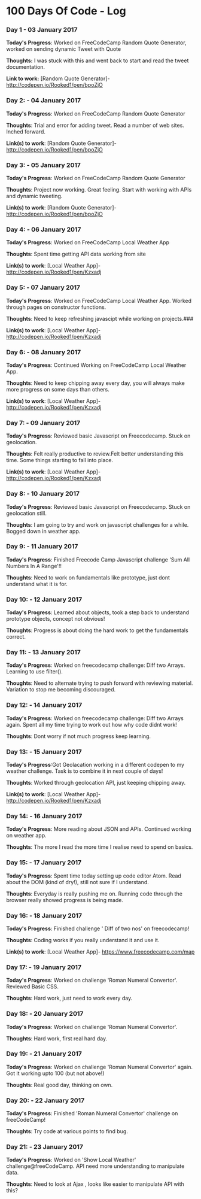 # 100 Days Of Code - Log

### Day 1 - 03 January 2017

**Today's Progress**: Worked on FreeCodeCamp Random Quote Generator, worked on sending dynamic Tweet with Quote

**Thoughts:** I was stuck with this and went back to start and read the tweet documentation.

**Link to work:** [Random Quote Generator]-http://codepen.io/Rooked1/pen/bpoZjO

### Day 2: - 04 January 2017

**Today's Progress**: Worked on FreeCodeCamp Random Quote Generator

**Thoughts**: Trial and error for adding tweet. Read a number of web sites. Inched forward.

**Link(s) to work**: [Random Quote Generator]-http://codepen.io/Rooked1/pen/bpoZjO

### Day 3: - 05 January 2017

**Today's Progress**: Worked on FreeCodeCamp Random Quote Generator

**Thoughts**: Project now working. Great feeling. Start with working with APIs and dynamic tweeting.

**Link(s) to work**: [Random Quote Generator]-http://codepen.io/Rooked1/pen/bpoZjO

### Day 4: - 06 January 2017

**Today's Progress**: Worked on FreeCodeCamp Local Weather App

**Thoughts**: Spent time getting API data working from site

**Link(s) to work**: [Local Weather App]-http://codepen.io/Rooked1/pen/Kzxadj

### Day 5: - 07 January 2017

**Today's Progress**: Worked on FreeCodeCamp Local Weather App. Worked through pages on constructor functions.

**Thoughts**: Need to keep refreshing javascipt while working on projects.###

**Link(s) to work**: [Local Weather App]-http://codepen.io/Rooked1/pen/Kzxadj

### Day 6: - 08 January 2017

**Today's Progress**: Continued Working on FreeCodeCamp Local Weather App.

**Thoughts**: Need to keep chipping away every day, you will always make more progress on some days than others.

**Link(s) to work**: [Local Weather App]-http://codepen.io/Rooked1/pen/Kzxadj

### Day 7: - 09 January 2017

**Today's Progress**: Reviewed basic Javascript on Freecodecamp. Stuck on geolocation.

**Thoughts**: Felt really productive to review.Felt better understanding this time. Some things starting to fall into place.

**Link(s) to work**: [Local Weather App]-http://codepen.io/Rooked1/pen/Kzxadj

### Day 8: - 10 January 2017

**Today's Progress**: Reviewed basic Javascript on Freecodecamp. Stuck on geolocation still.

**Thoughts**: I am going to try and work on javascript challenges for a while. Bogged down in weather app.

### Day 9: - 11 January 2017

**Today's Progress**: Finished Freecode Camp Javascript challenge 'Sum All Numbers In A Range'!!

**Thoughts**: Need to work on fundamentals like prototype, just dont understand what it is for.

### Day 10: - 12 January 2017

**Today's Progress**: Learned about objects, took a step back to understand prototype objects, concept not obvious!

**Thoughts**: Progress is about doing the hard work to get the fundamentals correct.

### Day 11: - 13 January 2017

**Today's Progress**: Worked on freecodecamp challenge: Diff two Arrays. Learning to use filter().

**Thoughts**: Need to alternate trying to push forward with reviewing material. Variation to stop me becoming discouraged.

### Day 12: - 14 January 2017

**Today's Progress**: Worked on freecodecamp challenge: Diff two Arrays again. Spent all my time trying to work out how why code didnt work!

**Thoughts**: Dont worry if not much progress keep learning.

### Day 13: - 15 January 2017

**Today's Progress**:Got Geolacation working in a different codepen to my weather challenge. Task is to combine it in next couple of days!

**Thoughts**: Worked through geolocation API, just keeping chipping away.

**Link(s) to work**: [Local Weather App]-http://codepen.io/Rooked1/pen/Kzxadj

### Day 14: - 16 January 2017

**Today's Progress**: More reading about JSON and APIs. Continued working on weather app.

**Thoughts**: The more I read the more time I realise need to spend on basics.

### Day 15: - 17 January 2017

**Today's Progress**: Spent time today setting up code editor Atom. Read about the DOM (kind of dry!), still not sure if I understand.

**Thoughts**: Everyday is really pushing me on. Running code through the browser really showed progress is being made.

### Day 16: - 18 January 2017

**Today's Progress**: Finished challenge ' Diff of two nos' on freecodecamp! 

**Thoughts**: Coding works if you really understand it and use it.

**Link(s) to work**: [Local Weather App]- https://www.freecodecamp.com/map

### Day 17: - 19 January 2017

**Today's Progress**: Worked on challenge 'Roman Numeral Convertor'. Reviewed Basic CSS. 

**Thoughts**: Hard work, just need to work every day.

### Day 18: - 20 January 2017

**Today's Progress**: Worked on challenge 'Roman Numeral Convertor'. 

**Thoughts**: Hard work, first real hard day.

### Day 19: - 21 January 2017

**Today's Progress**: Worked on challenge 'Roman Numeral Convertor' again. Got it working upto 100 (but not above!)

**Thoughts**: Real good day, thinking on own.

### Day 20: - 22 January 2017

**Today's Progress**: Finished 'Roman Numeral Convertor' challenge on freeCodeCamp! 

**Thoughts**: Try code at various points to find bug.

### Day 21: - 23 January 2017

**Today's Progress**: Worked on 'Show Local Weather' challenge@freeCodeCamp. API need more understanding to manipulate data.

**Thoughts**: Need to look at Ajax , looks like easier to manipulate API with this?
